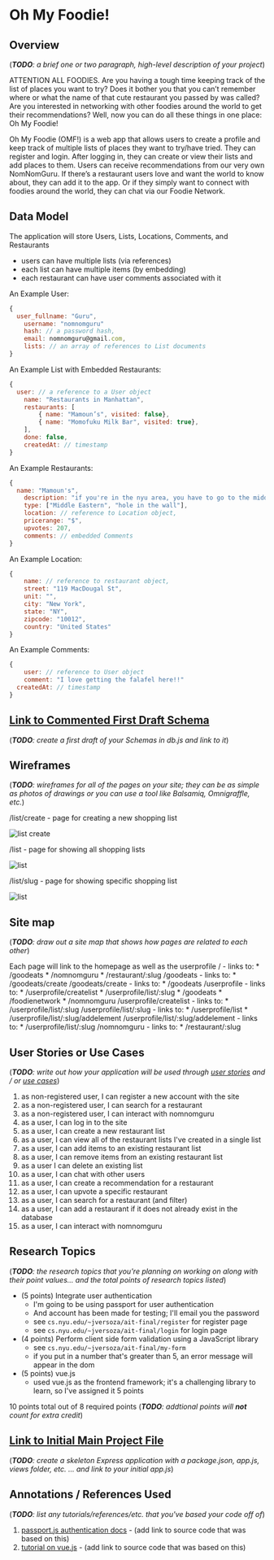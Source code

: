# Oh My Foodie! 

## Overview

(___TODO__: a brief one or two paragraph, high-level description of your project_)

ATTENTION ALL FOODIES. Are you having a tough time keeping track of the list of places you want to try? Does it bother you that you can’t remember where or what the name of that cute restaurant you passed by was called? Are you interested in networking with other foodies around the world to get their recommendations? Well, now you can do all these things in one place: Oh My Foodie!

Oh My Foodie (OMF!) is a web app that allows users to create a profile and keep track of multiple lists of places they want to try/have tried. They can register and login. After logging in, they can create or view their lists and add places to them. Users can receive recommendations from our very own NomNomGuru. If there’s a restaurant users love and want the world to know about, they can add it to the app. Or if they simply want to connect with foodies around the world, they can chat via our Foodie Network. 


## Data Model

The application will store Users, Lists, Locations, Comments, and Restaurants

* users can have multiple lists (via references)
* each list can have multiple items (by embedding)
* each restaurant can have user comments associated with it


An Example User:

```javascript
{
  user_fullname: "Guru",
	username: "nomnomguru"
	hash: // a password hash,
	email: nomnomguru@gmail.com,
	lists: // an array of references to List documents
}
```

An Example List with Embedded Restaurants:

```javascript
{
  user: // a reference to a User object
	name: "Restaurants in Manhattan",
	restaurants: [
		{ name: "Mamoun’s", visited: false},
		{ name: "Momofuku Milk Bar", visited: true},
	],
	done: false,
	createdAt: // timestamp
}
```
An Example Restaurants:

```javascript
{
  name: "Mamoun's",
	description: "if you're in the nyu area, you have to go to the middle eastern inspired hole in the wall",
	type: ["Middle Eastern", "hole in the wall"],
	location: // reference to Location object,
	pricerange: "$",
	upvotes: 207,
	comments: // embedded Comments
}
```
An Example Location:

```javascript
{
	name: // reference to restaurant object,
	street: "119 MacDougal St",
	unit: "",
	city: "New York",
	state: "NY",
	zipcode: "10012",
	country: "United States"
}
```
An Example Comments:

```javascript
{
	user: // reference to User object
	comment: "I love getting the falafel here!!"
  createdAt: // timestamp
}
```


## [Link to Commented First Draft Schema](db.js) 

(___TODO__: create a first draft of your Schemas in db.js and link to it_)

## Wireframes

(___TODO__: wireframes for all of the pages on your site; they can be as simple as photos of drawings or you can use a tool like Balsamiq, Omnigraffle, etc._)

/list/create - page for creating a new shopping list

![list create](documentation/list-create.png)

/list - page for showing all shopping lists

![list](documentation/list.png)

/list/slug - page for showing specific shopping list

![list](documentation/list-slug.png)

## Site map

(___TODO__: draw out a site map that shows how pages are related to each other_)

Each page will link to the homepage as well as the userprofile
/ - links to:
	* /goodeats
	* /nomnomguru
	* /restaurant/:slug
/goodeats - links to:
	* /goodeats/create
/goodeats/create - links to:
	* /goodeats
/userprofile - links to:
	* /userprofile/createlist
	* /userprofile/list/:slug
	* /goodeats
	* /foodienetwork
	* /nomnomguru
/userprofile/createlist - links to:
	* /userprofile/list/:slug
/userprofile/list/:slug - links to:
	* /userprofile/list
	* /userprofile/list/:slug/addelement
/userprofile/list/:slug/addelement - links to:
	* /userprofile/list/:slug
/nomnomguru - links to:
	* /restaurant/:slug

## User Stories or Use Cases

(___TODO__: write out how your application will be used through [user stories](http://en.wikipedia.org/wiki/User_story#Format) and / or [use cases](https://www.mongodb.com/download-center?jmp=docs&_ga=1.47552679.1838903181.1489282706#previous)_)

1. as non-registered user, I can register a new account with the site
2. as a non-registered user, I can search for a restaurant
3. as a non-registered user, I can interact with nomnomguru
4. as a user, I can log in to the site
5. as a user, I can create a new restaurant list
6. as a user, I can view all of the restaurant lists I've created in a single list
7. as a user, I can add items to an existing restaurant list
8. as a user, I can remove items from an existing restaurant list
9. as a user I can delete an existing list
10. as a user, I can chat with other users
11. as a user, I can create a recommendation for a restaurant
12. as a user, I can upvote a specific restaurant
13. as a user, I can search for a restaurant (and filter)
14. as a user, I can add a restaurant if it does not already exist in the database
15. as a user, I can interact with nomnomguru


## Research Topics

(___TODO__: the research topics that you're planning on working on along with their point values... and the total points of research topics listed_)

* (5 points) Integrate user authentication
    * I'm going to be using passport for user authentication
    * And account has been made for testing; I'll email you the password
    * see <code>cs.nyu.edu/~jversoza/ait-final/register</code> for register page
    * see <code>cs.nyu.edu/~jversoza/ait-final/login</code> for login page
* (4 points) Perform client side form validation using a JavaScript library
    * see <code>cs.nyu.edu/~jversoza/ait-final/my-form</code>
    * if you put in a number that's greater than 5, an error message will appear in the dom
* (5 points) vue.js
    * used vue.js as the frontend framework; it's a challenging library to learn, so I've assigned it 5 points

10 points total out of 8 required points (___TODO__: addtional points will __not__ count for extra credit_)


## [Link to Initial Main Project File](app.js) 

(___TODO__: create a skeleton Express application with a package.json, app.js, views folder, etc. ... and link to your initial app.js_)

## Annotations / References Used

(___TODO__: list any tutorials/references/etc. that you've based your code off of_)

1. [passport.js authentication docs](http://passportjs.org/docs) - (add link to source code that was based on this)
2. [tutorial on vue.js](https://vuejs.org/v2/guide/) - (add link to source code that was based on this)
